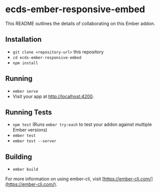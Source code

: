 # ecds-ember-responsive-embed

This README outlines the details of collaborating on this Ember addon.

## Installation

* `git clone <repository-url>` this repository
* `cd ecds-ember-responsive-embed`
* `npm install`

## Running

* `ember serve`
* Visit your app at [http://localhost:4200](http://localhost:4200).

## Running Tests

* `npm test` (Runs `ember try:each` to test your addon against multiple Ember versions)
* `ember test`
* `ember test --server`

## Building

* `ember build`

For more information on using ember-cli, visit [https://ember-cli.com/](https://ember-cli.com/).
